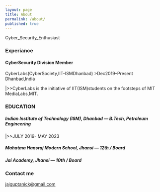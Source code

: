 ```yaml
---
layout: page
title: About
permalink: /about/
published: true
---
```


Cyber_Security_Enthusiast


### Experiance
#### CyberSecurity Division Member
   
   CyberLabs(CyberSociety,IIT-ISMDhanbad)
        >Dec2019–Present Dhanbad,India

   |>>CyberLabs is the initiative of IIT(ISM)students on the footsteps of MIT MediaLabs,MIT.

 ###  EDUCATION                                                                                              
##### Indian Institute of Technology (ISM), Dhanbad — B.Tech, Petroleum Engineering
          
  |>>JULY 2019- MAY 2023       

##### Mahatma Hansraj Modern School, Jhansi — 12th / Board

##### Jai Academy, Jhansi — 10th / Board


### Contact me

[jaiguptanick@gmail.com](mailto:jaiguptanick@gmail.com)
